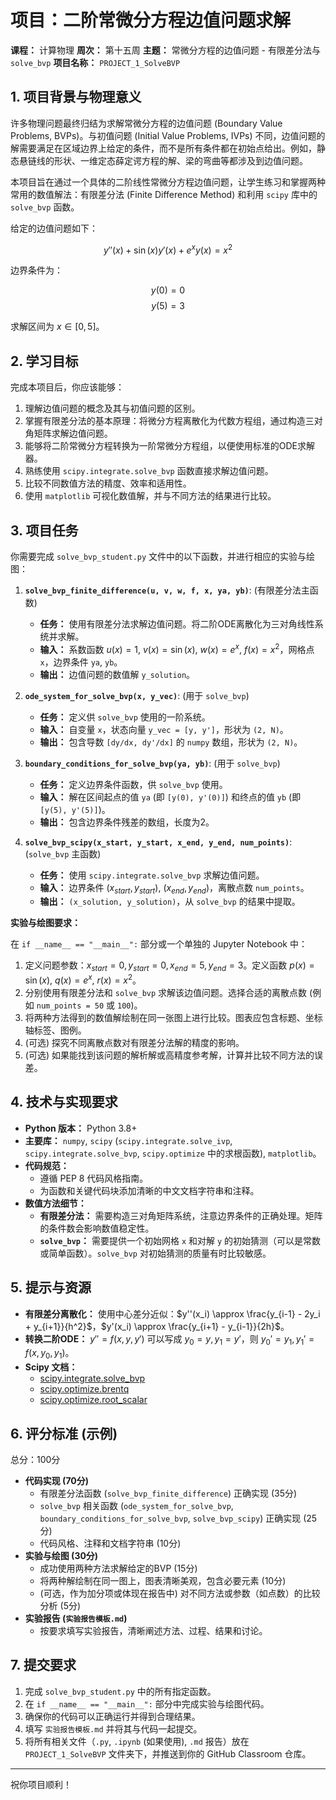 # 项目：二阶常微分方程边值问题求解

**课程：** 计算物理
**周次：** 第十五周
**主题：** 常微分方程的边值问题 - 有限差分法与 `solve_bvp`
**项目名称：** `PROJECT_1_SolveBVP`

## 1. 项目背景与物理意义

许多物理问题最终归结为求解常微分方程的边值问题 (Boundary Value Problems, BVPs)。与初值问题 (Initial Value Problems, IVPs) 不同，边值问题的解需要满足在区域边界上给定的条件，而不是所有条件都在初始点给出。例如，静态悬链线的形状、一维定态薛定谔方程的解、梁的弯曲等都涉及到边值问题。

本项目旨在通过一个具体的二阶线性常微分方程边值问题，让学生练习和掌握两种常用的数值解法：有限差分法 (Finite Difference Method) 和利用 `scipy` 库中的 `solve_bvp` 函数。

给定的边值问题如下：

$$ y''(x) + \sin(x) y'(x) + e^x y(x) = x^2 $$

边界条件为：

$$ y(0) = 0 $$
$$ y(5) = 3 $$

求解区间为 $x \in [0, 5]$。

## 2. 学习目标

完成本项目后，你应该能够：

1.  理解边值问题的概念及其与初值问题的区别。
2.  掌握有限差分法的基本原理：将微分方程离散化为代数方程组，通过构造三对角矩阵求解边值问题。
3.  能够将二阶常微分方程转换为一阶常微分方程组，以便使用标准的ODE求解器。
4.  熟练使用 `scipy.integrate.solve_bvp` 函数直接求解边值问题。
5.  比较不同数值方法的精度、效率和适用性。
6.  使用 `matplotlib` 可视化数值解，并与不同方法的结果进行比较。

## 3. 项目任务

你需要完成 `solve_bvp_student.py` 文件中的以下函数，并进行相应的实验与绘图：

1.  **`solve_bvp_finite_difference(u, v, w, f, x, ya, yb)`**: (有限差分法主函数)
    *   **任务：** 使用有限差分法求解边值问题。将二阶ODE离散化为三对角线性系统并求解。
    *   **输入：** 系数函数 $u(x)=1$, $v(x)=\sin(x)$, $w(x)=e^x$, $f(x)=x^2$，网格点 `x`，边界条件 `ya`, `yb`。
    *   **输出：** 边值问题的数值解 `y_solution`。

2.  **`ode_system_for_solve_bvp(x, y_vec)`**: (用于 `solve_bvp`)
    *   **任务：** 定义供 `solve_bvp` 使用的一阶系统。
    *   **输入：** 自变量 `x`，状态向量 `y_vec = [y, y']`，形状为 `(2, N)`。
    *   **输出：** 包含导数 `[dy/dx, dy'/dx]` 的 `numpy` 数组，形状为 `(2, N)`。

3.  **`boundary_conditions_for_solve_bvp(ya, yb)`**: (用于 `solve_bvp`)
    *   **任务：** 定义边界条件函数，供 `solve_bvp` 使用。
    *   **输入：** 解在区间起点的值 `ya` (即 `[y(0), y'(0)]`) 和终点的值 `yb` (即 `[y(5), y'(5)]`)。
    *   **输出：** 包含边界条件残差的数组，长度为2。

4.  **`solve_bvp_scipy(x_start, y_start, x_end, y_end, num_points)`**: (`solve_bvp` 主函数)
    *   **任务：** 使用 `scipy.integrate.solve_bvp` 求解边值问题。
    *   **输入：** 边界条件 $(x_{start}, y_{start})$, $(x_{end}, y_{end})$，离散点数 `num_points`。
    *   **输出：** `(x_solution, y_solution)`，从 `solve_bvp` 的结果中提取。

**实验与绘图要求：**

在 `if __name__ == "__main__":` 部分或一个单独的 Jupyter Notebook 中：

1.  定义问题参数：$x_{start}=0, y_{start}=0, x_{end}=5, y_{end}=3$。定义函数 $p(x)=\sin(x)$, $q(x)=e^x$, $r(x)=x^2$。
2.  分别使用有限差分法和 `solve_bvp` 求解该边值问题。选择合适的离散点数 (例如 `num_points = 50` 或 `100`)。
3.  将两种方法得到的数值解绘制在同一张图上进行比较。图表应包含标题、坐标轴标签、图例。
4.  (可选) 探究不同离散点数对有限差分法解的精度的影响。
5.  (可选) 如果能找到该问题的解析解或高精度参考解，计算并比较不同方法的误差。

## 4. 技术与实现要求

*   **Python 版本：** Python 3.8+
*   **主要库：** `numpy`, `scipy` (`scipy.integrate.solve_ivp`, `scipy.integrate.solve_bvp`, `scipy.optimize` 中的求根函数), `matplotlib`。
*   **代码规范：**
    *   遵循 PEP 8 代码风格指南。
    *   为函数和关键代码块添加清晰的中文文档字符串和注释。
*   **数值方法细节：**
    *   **有限差分法：** 需要构造三对角矩阵系统，注意边界条件的正确处理。矩阵的条件数会影响数值稳定性。
    *   **`solve_bvp`：** 需要提供一个初始网格 `x` 和对解 `y` 的初始猜测（可以是常数或简单函数）。`solve_bvp` 对初始猜测的质量有时比较敏感。

## 5. 提示与资源

*   **有限差分离散化：** 使用中心差分近似：$y''(x_i) \approx \frac{y_{i-1} - 2y_i + y_{i+1}}{h^2}$，$y'(x_i) \approx \frac{y_{i+1} - y_{i-1}}{2h}$。
*   **转换二阶ODE：** $y'' = f(x, y, y')$ 可以写成 $y_0 = y, y_1 = y'$，则 $y_0' = y_1, y_1' = f(x, y_0, y_1)$。
*   **Scipy 文档：**
    *   [scipy.integrate.solve_bvp](https://docs.scipy.org/doc/scipy/reference/generated/scipy.integrate.solve_bvp.html)
    *   [scipy.optimize.brentq](https://docs.scipy.org/doc/scipy/reference/generated/scipy.optimize.brentq.html)
    *   [scipy.optimize.root_scalar](https://docs.scipy.org/doc/scipy/reference/generated/scipy.optimize.root_scalar.html)

## 6. 评分标准 (示例)

总分：100分

*   **代码实现 (70分)**
    *   有限差分法函数 (`solve_bvp_finite_difference`) 正确实现 (35分)
    *   `solve_bvp` 相关函数 (`ode_system_for_solve_bvp`, `boundary_conditions_for_solve_bvp`, `solve_bvp_scipy`) 正确实现 (25分)
    *   代码风格、注释和文档字符串 (10分)
*   **实验与绘图 (30分)**
    *   成功使用两种方法求解给定的BVP (15分)
    *   将两种解绘制在同一图上，图表清晰美观，包含必要元素 (10分)
    *   (可选，作为加分项或体现在报告中) 对不同方法或参数（如点数）的比较分析 (5分)
*   **实验报告 (`实验报告模板.md`)**
    *   按要求填写实验报告，清晰阐述方法、过程、结果和讨论。

## 7. 提交要求

1.  完成 `solve_bvp_student.py` 中的所有指定函数。
2.  在 `if __name__ == "__main__":` 部分中完成实验与绘图代码。
3.  确保你的代码可以正确运行并得到合理结果。
4.  填写 `实验报告模板.md` 并将其与代码一起提交。
5.  将所有相关文件（`.py`, `.ipynb` (如果使用), `.md` 报告）放在 `PROJECT_1_SolveBVP` 文件夹下，并推送到你的 GitHub Classroom 仓库。

---
祝你项目顺利！